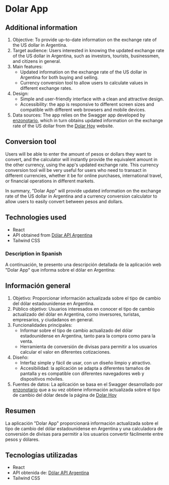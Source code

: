 # Dolar App

## Additional information
1. Objective: To provide up-to-date information on the exchange rate of the US dollar in Argentina.
2. Target audience: Users interested in knowing the updated exchange rate of the US dollar in Argentina, such as investors, tourists, businessmen, and citizens in general.
3. Main features:
   - Updated information on the exchange rate of the US dollar in Argentina for both buying and selling.
   - Currency conversion tool to allow users to calculate values in different exchange rates.
4. Design:
   - Simple and user-friendly interface with a clean and attractive design.
   - Accessibility: the app is responsive to different screen sizes and compatible with different web browsers and mobile devices.
5. Data sources: The app relies on the Swagger app developed by [enzonotario](https://github.com/enzonotario/esjs-dolar-api), which in turn obtains updated information on the exchange rate of the US dollar from the [Dolar Hoy](https://www.dolarhoy.com/) website.

## Conversion tool
Users will be able to enter the amount of pesos or dollars they want to convert, and the calculator will instantly provide the equivalent amount in the other currency, using the app's updated exchange rate. This currency conversion tool will be very useful for users who need to transact in different currencies, whether it be for online purchases, international travel, or financial operations in different markets. 

In summary, "Dolar App" will provide updated information on the exchange rate of the US dollar in Argentina and a currency conversion calculator to allow users to easily convert between pesos and dollars.

## Technologies used
- React
- API obtained from [Dólar API Argentina](https://dolar-api-argentina.vercel.app/#/)
- Tailwind CSS

### Description in Spanish
A continuación, te presento una descripción detallada de la aplicación web "Dolar App" que informa sobre el dólar en Argentina:

## Información general
1. Objetivo: Proporcionar información actualizada sobre el tipo de cambio del dólar estadounidense en Argentina.
2. Público objetivo: Usuarios interesados en conocer el tipo de cambio actualizado del dólar en Argentina, como inversores, turistas, empresarios, y ciudadanos en general.
3. Funcionalidades principales:
   - Informar sobre el tipo de cambio actualizado del dólar estadounidense en Argentina, tanto para la compra como para la venta.
   - Herramienta de conversión de divisas para permitir a los usuarios calcular el valor en diferentes cotizaciones.
4. Diseño:
   - Interfaz simple y fácil de usar, con un diseño limpio y atractivo.
   - Accesibilidad: la aplicación se adapta a diferentes tamaños de pantalla y es compatible con diferentes navegadores web y dispositivos móviles.
5. Fuentes de datos: La aplicación se basa en el Swagger desarrollado por [enzonotario](https://github.com/enzonotario/esjs-dolar-api) que a su vez obtiene información actualizada sobre el tipo de cambio del dólar desde la página de [Dolar Hoy](https://www.dolarhoy.com/)

## Resumen
La aplicación "Dolar App" proporcionará información actualizada sobre el tipo de cambio del dólar estadounidense en Argentina y una calculadora de conversión de divisas para permitir a los usuarios convertir fácilmente entre pesos y dólares.

## Tecnologías utilizadas
- React
- API obtenida de: [Dólar API Argentina](https://dolar-api-argentina.vercel.app/#/)
- Tailwind CSS